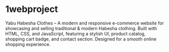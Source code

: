 # 1webproject
Yabu Habesha Clothes – A modern and responsive e-commerce website for showcasing and selling traditional &amp; modern Habesha clothing. Built with HTML, CSS, and JavaScript, featuring a stylish UI, product catalog, shopping cart badge, and contact section. Designed for a smooth online shopping experience.
